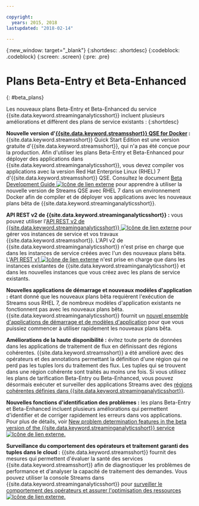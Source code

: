 ```yaml
---

copyright:
  years: 2015, 2018
lastupdated: "2018-02-14"

---
```


<!-- Attribute definitions -->
{:new_window: target="_blank"}
{:shortdesc: .shortdesc}
{:codeblock: .codeblock}
{:screen: .screen}
{:pre: .pre}

# Plans Beta-Entry et Beta-Enhanced 
{: #beta_plans}

Les nouveaux plans Beta-Entry et Beta-Enhanced du service {{site.data.keyword.streaminganalyticsshort}} incluent plusieurs améliorations et diffèrent des plans de service existants :
{:shortdesc}

**Nouvelle version d'[{{site.data.keyword.streamsshort}} QSE for Docker](https://www-01.ibm.com/marketing/iwm/iwm/web/preLogin.do?source=swg-ibmistvi) :** {{site.data.keyword.streamsshort}} Quick Start Edition est une version gratuite d'{{site.data.keyword.streamsshort}}, qui n'a pas été conçue pour la production. Afin d'utiliser les plans Beta-Entry et Beta-Enhanced pour déployer des applications dans {{site.data.keyword.streaminganalyticsshort}}, vous devez compiler vos applications avec la version Red Hat Enterprise Linux (RHEL) 7 d'{{site.data.keyword.streamsshort}} QSE.
Consultez le document [Beta Development Guide ![Icône de lien externe](../../icons/launch-glyph.svg "Icône de lien externe")](https://developer.ibm.com/streamsdev/docs/cloud-beta-devguide/) pour apprendre à utiliser la nouvelle version de Streams QSE avec RHEL 7 dans un environnement Docker afin de compiler et de déployer vos applications avec les nouveaux plans bêta de {{site.data.keyword.streaminganalyticsshort}}.    

**API REST v2 de {{site.data.keyword.streaminganalyticsshort}} :** vous pouvez utiliser l'[API REST v2 de {{site.data.keyword.streaminganalyticsshort}} ![Icône de lien externe](../../icons/launch-glyph.svg "Icône de lien externe")](https://console.bluemix.net/apidocs/1939-streaming-analytics-v2#introduction) pour gérer vos instances de service et vos travaux {{site.data.keyword.streamsshort}}. L'API v2 de {{site.data.keyword.streaminganalyticsshort}} n'est prise en charge que dans les instances de service créées avec l'un des nouveaux plans bêta. L'[API REST v1 ![Icône de lien externe](../../icons/launch-glyph.svg "Icône de lien externe")](https://console.bluemix.net/apidocs/220-streaming-analytics?&language=node#introduction) n'est prise en charge que dans les instances existantes de {{site.data.keyword.streaminganalyticsshort}} et dans les nouvelles instances que vous créez avec les plans de service existants. 

**Nouvelles applications de démarrage et nouveaux modèles d'application :** étant donné que les nouveaux plans bêta requièrent l'exécution de Streams sous RHEL 7, de nombreux modèles d'application existants ne fonctionnent pas avec les nouveaux plans bêta. {{site.data.keyword.streaminganalyticsshort}} fournit un [nouvel ensemble d'applications de démarrage et de modèles d'application]( https://developer.ibm.com/streamsdev/docs/cloud-beta-samples/) pour que vous puissiez commencer à utiliser rapidement les nouveaux plans bêta. 

**Améliorations de la haute disponibilité :** évitez toute perte de données dans les applications de traitement de flux en définissant des régions cohérentes. {{site.data.keyword.streamsshort}} a été amélioré avec des opérateurs et des annotations permettant la définition d'une région qui ne perd pas les tuples lors du traitement des flux. Les tuples qui se trouvent dans une région cohérente sont traités au moins une fois. Si vous utilisez les plans de tarification Beta-Entry ou Beta-Enhanced, vous pouvez désormais exécuter et surveiller des applications Streams avec des [régions cohérentes définies dans {{site.data.keyword.streaminganalyticsshort}}](/docs/services/StreamingAnalytics/consistentregions.html). 

**Nouvelles fonctions d'identification des problèmes :** les plans Beta-Entry et Beta-Enhanced incluent plusieurs améliorations qui permettent d'identifier et de corriger rapidement les erreurs dans vos applications. Pour plus de détails, voir [New problem determination features in the beta version of the {{site.data.keyword.streaminganalyticsshort}} service ![Icône de lien externe](../../icons/launch-glyph.svg "Icône de lien externe").](https://wp.me/p4IICn-4cx)

**Surveillance du comportement des opérateurs et traitement garanti des tuples dans le cloud :** {{site.data.keyword.streamsshort}} fournit des mesures qui permettent d'évaluer la santé des services {{site.data.keyword.streamsshort}} afin de diagnostiquer les problèmes de performance et d'analyser la capacité de traitement des demandes. Vous pouvez utiliser la console Streams dans {{site.data.keyword.streaminganalyticsshort}} pour [surveiller le comportement des opérateurs et assurer l'optimisation des ressources ![Icône de lien externe](../../icons/launch-glyph.svg "Icône de lien externe").](https://wp.me/p4IICn-4bH)
